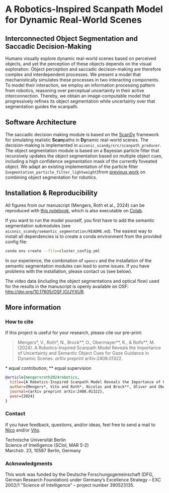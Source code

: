 # A Robotics-Inspired Scanpath Model for Dynamic Real-World Scenes

## Interconnected Object Segmentation and Saccadic Decision-Making

Humans visually explore dynamic real-world scenes based on perceived objects, and yet the perception of these objects depends on the visual exploration. Object perception and saccadic decision-making are therefore complex and interdependent processes. We present a model that mechanistically simulates these processes in two interacting components. To model their interaction, we employ an information processing pattern from robotics, reasoning over perceptual uncertainty in their active interconnection. Thereby, we obtain an image-computable model that progressively refines its object segmentation while uncertainty over that segmentation guides the scanpath.

## Software Architecture

The saccadic decision making module is based on the [ScanDy](https://github.com/rederoth/ScanDy/) framework for simulating realistic **Scan**paths in **Dy**namic real-world scenes. The decision-making is implemented in `aiconic_scandy/src/scanpath_producer`.
The object segmentation module is based on a Bayesian particle filter that recursively updates the object segmentation based on multiple object cues, including a high confidence segmentation mask of the currently foveated object. We adapt an existing implementation of the particle filter (`segmentation_particle_filter_lightweight`)from [previous work](https://ieeexplore.ieee.org/abstract/document/10160908) on combining object segmentation for robotics.

## Installation & Reproducibility

All figures from our manuscript (Mengers, Roth et al., 2024) can be reproduced with [this notebook](aiconic_scandy/src/result_figs.ipynb), which is also executable on [Colab](https://colab.research.google.com/github/rederoth/AICONic_ScanDy/blob/main/aiconic_scandy/src/result_figs.ipynb).

If you want to run the model yourself, you first have to add the semantic segmentation submodules (see `aiconic_scandy/semantic_segmentation/README.md`).
The easiest way to install all dependencies is to create a conda environment from the provided config file:

```bash
conda env create --file=cluster_config.yml
```

In our experience, the combination of `opencv` and the installation of the semantic segmentation modules can lead to some issues.
If you have problems with the installation, please contact us (see below).

The video data (including the object segmentations and optical flow) used for the results in the manuscript is openly available on OSF: http://doi.org/10.17605/OSF.IO/JYXUR.

## More information

### How to cite

If this project is useful for your research, please cite our pre-print:
> Mengers\*, V., Roth\*, N., Brock\*\*, O., Obermayer\*\*, K., & Rolfs\*\*, M. (2024). A Robotics-Inspired Scanpath Model Reveals the Importance of Uncertainty and Semantic Object Cues for Gaze Guidance in Dynamic Scenes. *arXiv preprint* arXiv:2408.01322.

\* equal contribution; \*\* equal supervision

```bibtex
@article{mengersroth2024robotics,
  title={A Robotics-Inspired Scanpath Model Reveals the Importance of Uncertainty and Semantic Object Cues for Gaze Guidance in Dynamic Scenes},
  author={Mengers*, Vito and Roth*, Nicolas and Brock**, Oliver and Obermayer**, Klaus and Rolfs**, Martin},
  journal={arXiv preprint arXiv:2408.01322},
  year={2024}
}
```

### Contact

If you have feedback, questions, and/or ideas, feel free to send a mail to [Nico](mailto:roth@tu-berlin.de) and/or [Vito](mailto:v.mengers@tu-berlin.de).

Technische Universität Berlin\
Science of Intelligence (SCIoI, MAR 5-2)\
Marchstr. 23, 10587 Berlin, Germany

### Acknowledgments

This work was funded by the Deutsche Forschungsgemeinschaft (DFG, German Research Foundation) under Germany’s Excellence Strategy – EXC 2002/1 "Science of Intelligence" – project number 390523135.
